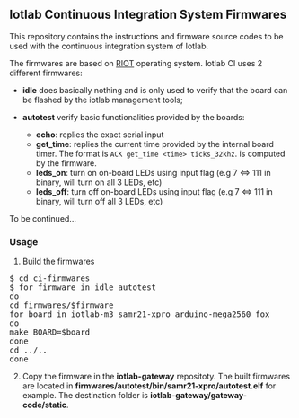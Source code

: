 ## Iotlab Continuous Integration System Firmwares

This repository contains the instructions and firmware source codes to be used
with the continuous integration system of Iotlab.

The firmwares are based on [RIOT](https://github.com/RIOT-OS/RIOT) operating
system. Iotlab CI uses 2 different firmwares:
* **idle** does basically nothing and is only used to verify that the board can
  be flashed by the iotlab management tools;

* **autotest** verify basic functionalities provided by the boards:
  * **echo**: replies the exact serial input
  * **get_time**: replies the current time provided by the internal board
    timer. The format is `ACK get_time <time> ticks_32khz`. <time> is computed
    by the firmware.
  * **leds_on**: turn on on-board LEDs using input flag (e.g 7 <=> 111 in binary,
    will turn on all 3 LEDs, etc)
  * **leds_off**: turn off on-board LEDs using input flag (e.g 7 <=> 111 in
    binary, will turn off all 3 LEDs, etc)

To be continued...


### Usage

1. Build the firmwares
<pre>
$ cd ci-firmwares
$ for firmware in idle autotest
do
cd firmwares/$firmware
for board in iotlab-m3 samr21-xpro arduino-mega2560 fox
do
make BOARD=$board
done
cd ../..
done
</pre>
2. Copy the firmware in the **iotlab-gateway** repositoty. The built firmwares are
   located in **firmwares/autotest/bin/samr21-xpro/autotest.elf** for example.
   The destination folder is **iotlab-gateway/gateway-code/static**.



